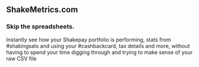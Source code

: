 ## ShakeMetrics.com

### Skip the spreadsheets.

Instantly see how your Shakepay portfolio is performing, stats from #shakingsats and using your #cashbackcard, tax details and more, without having to spend your time digging through and trying to make sense of your raw CSV file
